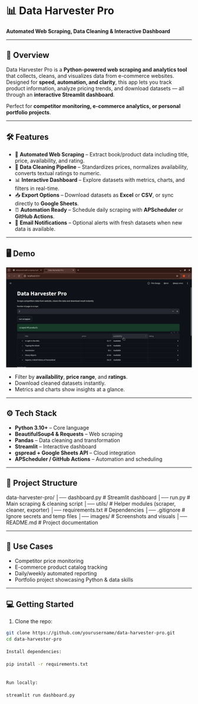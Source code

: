 # 📊 Data Harvester Pro  

**Automated Web Scraping, Data Cleaning & Interactive Dashboard**  

---

## 🚀 Overview
Data Harvester Pro is a **Python-powered web scraping and analytics tool** that collects, cleans, and visualizes data from e-commerce websites.  
Designed for **speed, automation, and clarity**, this app lets you track product information, analyze pricing trends, and download datasets — all through an **interactive Streamlit dashboard**.  

Perfect for **competitor monitoring, e-commerce analytics, or personal portfolio projects**.  

---

## 🛠️ Features
- 🔎 **Automated Web Scraping** – Extract book/product data including title, price, availability, and rating.  
- 🧹 **Data Cleaning Pipeline** – Standardizes prices, normalizes availability, converts textual ratings to numeric.  
- 📊 **Interactive Dashboard** – Explore datasets with metrics, charts, and filters in real-time.  
- 📥 **Export Options** – Download datasets as **Excel** or **CSV**, or sync directly to **Google Sheets**.  
- ⏰ **Automation Ready** – Schedule daily scraping with **APScheduler** or **GitHub Actions**.  
- 📧 **Email Notifications** – Optional alerts with fresh datasets when new data is available.  

---

## 🖥️ Demo  
![Dashboard Preview](stream1.png)  

- Filter by **availability**, **price range**, and **ratings**.  
- Download cleaned datasets instantly.  
- Metrics and charts show insights at a glance.  

---

## ⚙️ Tech Stack
- **Python 3.10+** – Core language  
- **BeautifulSoup4 & Requests** – Web scraping  
- **Pandas** – Data cleaning and transformation  
- **Streamlit** – Interactive dashboard  
- **gspread + Google Sheets API** – Cloud integration  
- **APScheduler / GitHub Actions** – Automation and scheduling  

---

## 📂 Project Structure
data-harvester-pro/
│── dashboard.py # Streamlit dashboard
│── run.py # Main scraping & cleaning script
│── utils/ # Helper modules (scraper, cleaner, exporter)
│── requirements.txt # Dependencies
│── .gitignore # Ignore secrets and temp files
│── images/ # Screenshots and visuals
│── README.md # Project documentation


---

## 🎯 Use Cases
- Competitor price monitoring  
- E-commerce product catalog tracking  
- Daily/weekly automated reporting  
- Portfolio project showcasing Python & data skills  

---

## 💻 Getting Started
1. Clone the repo:  
```bash
git clone https://github.com/yourusername/data-harvester-pro.git
cd data-harvester-pro

Install dependencies:

pip install -r requirements.txt


Run locally:

streamlit run dashboard.py


